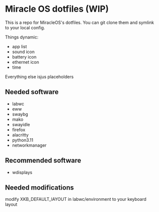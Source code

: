 # Miracle OS dotfiles (WIP)

This is a repo for MiracleOS's dotfiles. You can git clone them and symlink to your local config.

Things dynamic:

* app list
* sound icon
* battery icon
* ethernet icon
* time

Everything else isjus placeholders

## Needed software

* labwc
* eww
* swaybg
* mako
* swayidle
* firefox
* alacritty
* python3.11
* networkmanager

## Recommended software

* wdisplays

## Needed modifications

modify XKB_DEFAULT_lAYOUT in labwc/environment to your keyboard layout